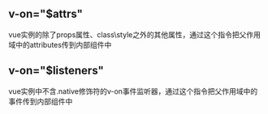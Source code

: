 ## v-on="$attrs"
vue实例的除了props属性、class\style之外的其他属性，通过这个指令把父作用域中的attributes传到内部组件中
## v-on="$listeners"
vue实例中不含.native修饰符的v-on事件监听器，通过这个指令把父作用域中的事件传到内部组件中